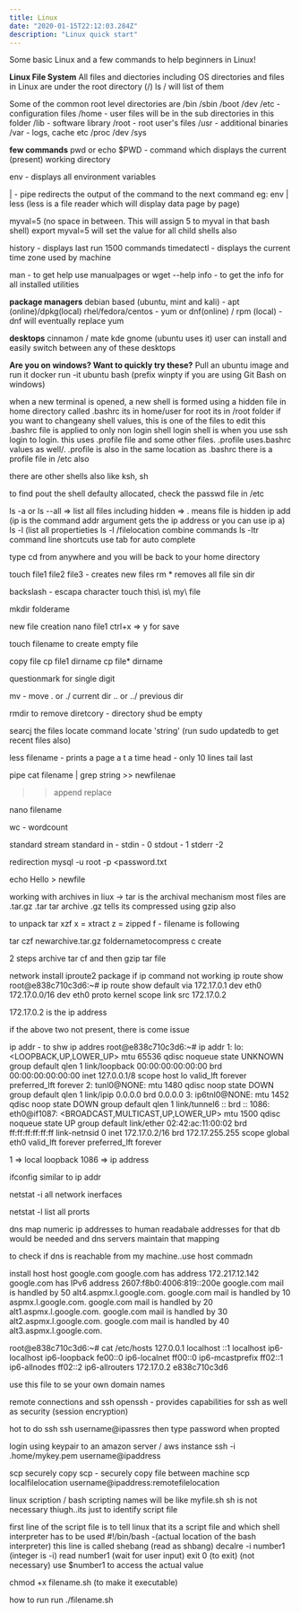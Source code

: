 ```yaml
---
title: Linux
date: "2020-01-15T22:12:03.284Z"
description: "Linux quick start"
---
```


Some basic Linux and a few commands to help beginners in Linux!

**Linux File System**
All files and diectories including OS directories and files in Linux are under the root directory (/)
ls / will list of them

Some of the common root level directories are
/bin 
/sbin
/boot
/dev 
/etc  - configuration files 
/home - user files will be in the sub directories in this folder
/lib  - software library
/root - root user's files
/usr  - additional binaries
/var  - logs, cache etc
/proc 
/dev
/sys

**few commands**
pwd or echo $PWD - command which displays the current (present) working directory

env - displays all environment variables

| - pipe redirects the output of the command to the next command
eg: env | less (less is a file reader which will display data page by page)

myval=5 (no space in between. This will assign 5 to myval in that bash shell)
export myval=5 will set the value for all child shells also

history - displays last run 1500 commands
timedatectl - displays the current time zone used by machine

man <command> - to get help use manualpages 
or wget --help
info - to get the info for all installed utilities


**package managers**
debian based (ubuntu, mint and kali) - apt (online)/dpkg(local)
rhel/fedora/centos - yum or dnf(online) / rpm (local) - dnf will eventually replace yum

**desktops**
cinnamon / mate
kde
gnome (ubuntu uses it)
user can install and easily switch between any of these desktops


**Are you on windows? Want to quickly try these?**
Pull an ubuntu image and run it
docker run -it ubuntu bash (prefix winpty if you are using Git Bash on windows)



when a new terminal is opened, a new shell is formed using a hidden file in home directory called .bashrc
its in home/user 
for root
its in /root folder
if you want to changeany shell values, this is one of the files to edit
this .bashrc file is applied to only non login shell
login shell is when you use ssh login to login. this uses .profile file and some other files. .profile uses.bashrc values as well/. .profile is also in the same location as .bashrc
there is a profile file in /etc also

there are other shells also like ksh, sh

to find pout the shell defaulty allocated,
check the passwd file in /etc


ls -a or ls --all   => list all files including hidden => . means file is hidden
ip add (ip is the command addr argument gets the ip address or you can use ip a)
ls -l (list all propertieties 
ls -l /filelocation
combine commands ls -ltr
command line shortcuts
use tab for auto complete

type cd from anywhere and you will be back to your home directory

touch file1 file2 file3 - creates new files
rm *
removes all file sin dir

backslash - escapa character
touch this\ is\ my\ file


mkdir folderame

new file creation
nano file1
ctrl+x  => y for save


touch filename to create empty file


copy file
cp file1 dirname
cp file* dirname

questionmark for single digit

mv - move
. or ./ current dir
.. or ../ previous dir


rmdir to remove diretcory - directory shud be empty

searcj the files
locate command
locate 'string'  (run sudo updatedb to get recent files also)

less filename - prints a page a t a time
head - only 10 lines
tail last

pipe
cat filename | grep string >> newfilenae
>> append
> replace

nano filename


wc - wordcount 


standard stream
standard in - stdin - 0
stdout - 1
stderr -2

redirection
mysql -u root -p <password.txt

echo Hello > newfile


working with archives
in liux -> tar is the archival mechanism
most files are .tar.gz
.tar tar archive
.gz tells its compressed  using gzip also

to unpack
tar xzf <filename>
x = xtract
z = zipped
f - filename is following 

tar czf newarchive.tar.gz foldernametocompress
c  create

2 steps archive
tar cf
and then
gzip tar file


network
install iproute2 package if ip command not working
ip route show
root@e838c710c3d6:~# ip route show
default via 172.17.0.1 dev eth0
172.17.0.0/16 dev eth0 proto kernel scope link src 172.17.0.2

172.17.0.2 is the ip address

if the above two not present, there is come issue

ip addr - to shw ip addres
root@e838c710c3d6:~# ip addr
1: lo: <LOOPBACK,UP,LOWER_UP> mtu 65536 qdisc noqueue state UNKNOWN group default qlen 1
    link/loopback 00:00:00:00:00:00 brd 00:00:00:00:00:00
    inet 127.0.0.1/8 scope host lo
       valid_lft forever preferred_lft forever
2: tunl0@NONE: <NOARP> mtu 1480 qdisc noop state DOWN group default qlen 1
    link/ipip 0.0.0.0 brd 0.0.0.0
3: ip6tnl0@NONE: <NOARP> mtu 1452 qdisc noop state DOWN group default qlen 1
    link/tunnel6 :: brd ::
1086: eth0@if1087: <BROADCAST,MULTICAST,UP,LOWER_UP> mtu 1500 qdisc noqueue state UP group default
    link/ether 02:42:ac:11:00:02 brd ff:ff:ff:ff:ff:ff link-netnsid 0
    inet 172.17.0.2/16 brd 172.17.255.255 scope global eth0
       valid_lft forever preferred_lft forever

1 => local loopback
1086 => ip address


ifconfig similar to ip addr

netstat -i
all network inerfaces

netstat -l list all prorts


dns
map numeric ip addresses to human readabale addresses
for that db would be needed and dns servers maintain that mapping

to check if dns is reachable from my machine..use host commadn


install host 
host google.com
google.com has address 172.217.12.142
google.com has IPv6 address 2607:f8b0:4006:819::200e
google.com mail is handled by 50 alt4.aspmx.l.google.com.
google.com mail is handled by 10 aspmx.l.google.com.
google.com mail is handled by 20 alt1.aspmx.l.google.com.
google.com mail is handled by 30 alt2.aspmx.l.google.com.
google.com mail is handled by 40 alt3.aspmx.l.google.com.



root@e838c710c3d6:~# cat /etc/hosts
127.0.0.1       localhost
::1     localhost ip6-localhost ip6-loopback
fe00::0 ip6-localnet
ff00::0 ip6-mcastprefix
ff02::1 ip6-allnodes
ff02::2 ip6-allrouters
172.17.0.2      e838c710c3d6


use this file to se your own domain names


remote connections and ssh
openssh - provides capabilities for ssh as well as security (session encryption)

hot to do ssh
ssh username@ipassres
then type password when propted

login using keypair to an amazon server / aws instance
ssh -i .home/mykey.pem username@ipaddress



scp
securely copy
scp - securely copy file between machine
scp localfilelocation username@ipaddress:remotefilelocation

linux scription / bash scripting
names will be like myfile.sh
sh is not necessary thiugh..its just to identify script file

first line of the script file is to tell linux that its a script file and which shell interpreter has to be used
#!/bin/bash  -(actual location of the bash interpreter)
this line is called shebang (read as shbang)
decalre -i number1 (integer is -i)
read number1  (wait for user input)
exit 0 (to exit) (not necessary)
use $number1 to access the actual value

chmod +x filename.sh  (to make it executable)

how to run run
 ./filename.sh

